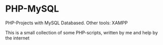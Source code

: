 # PHP-MySQL
PHP-Projects with MySQL Databased. Other tools: XAMPP

This is a small collection of some PHP-scripts, written by me and help by the internet
